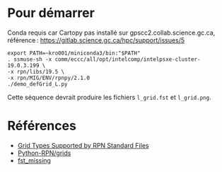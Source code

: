 # Pour démarrer

Conda requis car Cartopy pas installé sur gpscc2.collab.science.gc.ca,
référence : https://gitlab.science.gc.ca/hpc/support/issues/5
```shell
export PATH=~kro001/miniconda3/bin:"$PATH"
. ssmuse-sh -x comm/eccc/all/opt/intelcomp/intelpsxe-cluster-19.0.3.199 \
-x rpn/libs/19.5 \
-x rpn/MIG/ENV/rpnpy/2.1.0
./demo_defGrid_L.py
```
Cette séquence devrait produire les fichiers `l_grid.fst` et `l_grid.png`.

# Références

- [Grid Types Supported by RPN Standard Files](https://collaboration.cmc.ec.gc.ca/science/si/eng/si/misc/grilles.html)
- [Python-RPN/grids](https://wiki.cmc.ec.gc.ca/wiki/Python-RPN/grids)
- [fst_missing](http://armnlib.uqam.ca/armnlib/Docs/fst_missing.html)
